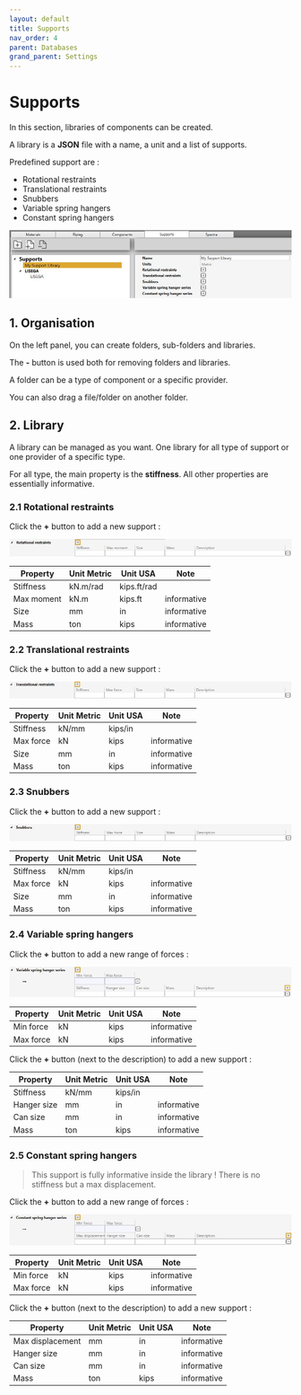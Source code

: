 ```yaml
---
layout: default
title: Supports
nav_order: 4
parent: Databases
grand_parent: Settings
---
```


# Supports

In this section, libraries of components can be created. 

A library is a **JSON** file with a name, a unit and a list of supports.

Predefined support are :

- Rotational restraints
- Translational restraints
- Snubbers
- Variable spring hangers
- Constant spring hangers

![Image](../../Images/Support1.jpg)

## 1. Organisation

On the left panel, you can create folders, sub-folders and libraries.

The **-** button is used both for removing folders and libraries.

A folder can be a type of component or a specific provider.

You can also drag a file/folder on another folder.

## 2. Library

A library can be managed as you want. One library for all type of support or one provider of a specific type.

For all type, the main property is the **stiffness**. All other properties are essentially informative.

### 2.1 Rotational restraints

Click the **+** button to add a new support :

![Image](../../Images/Support2.jpg)

| Property | Unit Metric | Unit USA | Note |
| -------- | ---- | ---- | --- |
| Stiffness | kN.m/rad | kips.ft/rad | |
| Max moment | kN.m | kips.ft | informative |
| Size | mm | in | informative |
| Mass | ton | kips | informative |

### 2.2 Translational restraints

Click the **+** button to add a new support :

![Image](../../Images/Support3.jpg)

| Property | Unit Metric | Unit USA | Note |
| -------- | ---- | ---- | --- |
| Stiffness | kN/mm | kips/in | |
| Max force | kN | kips | informative |
| Size | mm | in | informative |
| Mass | ton | kips | informative |

### 2.3 Snubbers

Click the **+** button to add a new support :

![Image](../../Images/Support4.jpg)

| Property | Unit Metric | Unit USA | Note |
| -------- | ---- | ---- | --- |
| Stiffness | kN/mm | kips/in | |
| Max force | kN | kips | informative |
| Size | mm | in | informative |
| Mass | ton | kips | informative |

### 2.4 Variable spring hangers

Click the **+** button to add a new range of forces :

![Image](../../Images/Support5.jpg)

| Property | Unit Metric | Unit USA | Note |
| -------- | ---- | ---- | --- |
| Min force | kN | kips | informative |
| Max force | kN | kips | informative |

Click the **+** button (next to the description) to add a new support :

| Property | Unit Metric | Unit USA | Note |
| -------- | ---- | ---- | --- |
| Stiffness | kN/mm | kips/in | |
| Hanger size | mm | in | informative |
| Can size | mm | in | informative |
| Mass | ton | kips | informative |

### 2.5 Constant spring hangers

>This support is fully informative inside the library ! There is no stiffness but a max displacement.

Click the **+** button to add a new range of forces :

![Image](../../Images/Support6.jpg)

| Property | Unit Metric | Unit USA | Note |
| -------- | ---- | ---- | --- |
| Min force | kN | kips | informative |
| Max force | kN | kips | informative |

Click the **+** button (next to the description) to add a new support :

| Property | Unit Metric | Unit USA | Note |
| -------- | ---- | ---- | --- |
| Max displacement | mm | in | informative |
| Hanger size | mm | in | informative |
| Can size | mm | in | informative |
| Mass | ton | kips | informative |